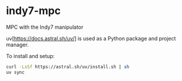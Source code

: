 # indy7-mpc
MPC with the Indy7 manipulator


uv[https://docs.astral.sh/uv/] is used as a Python package and project manager.

To install and setup:
```bash
curl -LsSf https://astral.sh/uv/install.sh | sh
uv sync
```